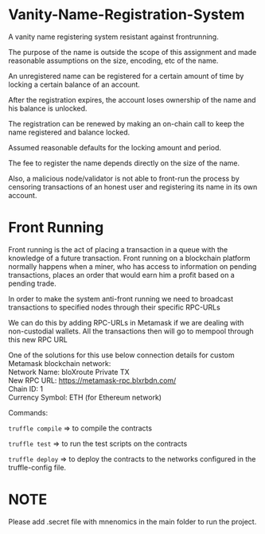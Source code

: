 # Vanity-Name-Registration-System

A vanity name registering system resistant against frontrunning.

The purpose of the name is outside the scope of this assignment and made reasonable assumptions on the size, encoding, etc of the name.

An unregistered name can be registered for a certain amount of time by locking a certain balance of an account.

After the registration expires, the account loses ownership of the name and his balance is unlocked.

The registration can be renewed by making an on-chain call to keep the name registered and balance locked.

Assumed reasonable defaults for the locking amount and period.

The fee to register the name depends directly on the size of the name.

Also, a malicious node/validator is not able to front-run the process by censoring transactions of an honest user and registering its name in its own account.

# Front Running
Front running is the act of placing a transaction in a queue with the knowledge of a future transaction. Front running on a blockchain platform normally happens when a miner, who has access to information on pending transactions, places an order that would earn him a profit based on a pending trade.

In order to make the system anti-front running we need to broadcast transactions to specified nodes through their specific RPC-URLs

We can do this by adding RPC-URLs in Metamask if we are dealing with non-custodial wallets. All the transactions then will go to mempool through this new RPC URL

One of the solutions for this use below connection details for custom Metamask blockchain network: <br />
Network Name: bloXroute Private TX <br />
New RPC URL: https://metamask-rpc.blxrbdn.com/ <br />
Chain ID: 1 <br />
Currency Symbol: ETH (for Ethereum network) <br />

Commands:

`truffle compile` => to compile the contracts

`truffle test` => to run the test scripts on the contracts

`truffle deploy` => to deploy the contracts to the networks configured in the truffle-config file. <br />

# NOTE
Please add .secret file with mnenomics in the main folder to run the project.
